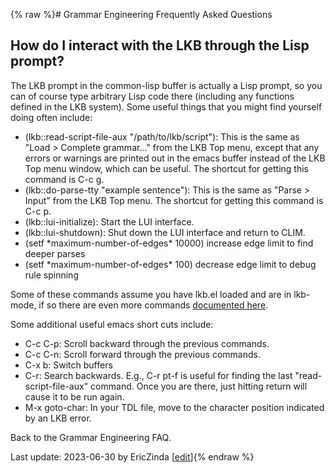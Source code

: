 {% raw %}# Grammar Engineering Frequently Asked Questions

## How do I interact with the LKB through the Lisp prompt?

The LKB prompt in the common-lisp buffer is actually a Lisp prompt, so
you can of course type arbitrary Lisp code there (including any
functions defined in the LKB system). Some useful things that you might
find yourself doing often include:

- (lkb::read-script-file-aux "/path/to/lkb/script"): This is the same
as "Load &gt; Complete grammar..." from the LKB Top menu, except
that any errors or warnings are printed out in the emacs buffer
instead of the LKB Top menu window, which can be useful. The
shortcut for getting this command is C-c g.
- (lkb::do-parse-tty "example sentence"): This is the same as
"Parse &gt; Input" from the LKB Top menu. The shortcut for getting
this command is C-c p.
- (lkb::lui-initialize): Start the LUI interface.
- (lkb::lui-shutdown): Shut down the LUI interface and return to CLIM.
- (setf \*maximum-number-of-edges\* 10000) increase edge limit to find
deeper parses
- (setf \*maximum-number-of-edges\* 100) decrease edge limit to debug
rule spinning

Some of these commands assume you have lkb.el loaded and are in
lkb-mode, if so there are even more commands [documented here](https://delph-in.github.io/docs/tools/LkbMode).

Some additional useful emacs short cuts include:

- C-c C-p: Scroll backward through the previous commands.
- C-c C-n: Scroll forward through the previous commands.
- C-x b: Switch buffers
- C-r: Search backwards. E.g., C-r pt-f is useful for finding the last
"read-script-file-aux" command. Once you are there, just hitting
return will cause it to be run again.
- M-x goto-char: In your TDL file, move to the character position
indicated by an LKB error.

Back to the Grammar Engineering FAQ.

Last update: 2023-06-30 by EricZinda [[edit](https://github.com/delph-in/docs/wiki/GeFaqLispPromptTips/_edit)]{% endraw %}